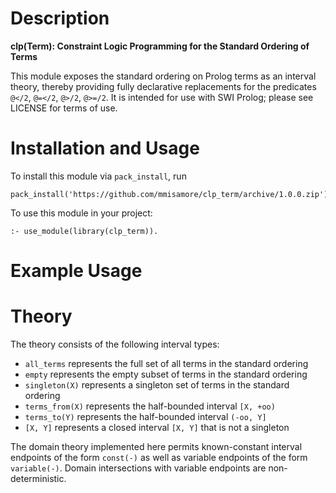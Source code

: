 # Description
**clp(Term): Constraint Logic Programming for the Standard Ordering of Terms**

This module exposes the standard ordering on Prolog terms as an interval theory, thereby providing fully declarative
replacements for the predicates `@</2`, `@=</2`, `@>/2`, `@>=/2`. It is intended for use with SWI Prolog; please see
LICENSE for terms of use.

# Installation and Usage
To install this module via `pack_install`, run
```
pack_install('https://github.com/mmisamore/clp_term/archive/1.0.0.zip').
```
To use this module in your project:
```
:- use_module(library(clp_term)).
```

# Example Usage




# Theory 
The theory consists of the following interval types:
* `all_terms` represents the full set of all terms in the standard ordering
* `empty` represents the empty subset of terms in the standard ordering
* `singleton(X)` represents a singleton set of terms in the standard ordering
* `terms_from(X)` represents the half-bounded interval `[X, +oo)`
* `terms_to(Y)` represents the half-bounded interval `(-oo, Y]`
* `[X, Y]` represents a closed interval `[X, Y]` that is not a singleton

The domain theory implemented here permits known-constant interval endpoints of the form 
`const(-)` as well as variable endpoints of the form `variable(-)`. Domain intersections with 
variable endpoints are non-deterministic.

